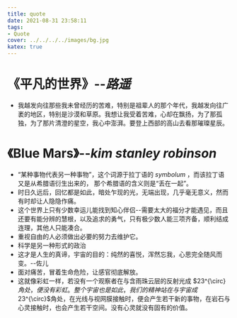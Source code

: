 ```yaml
---
title: quote
date: 2021-08-31 23:58:11
tags:
- Quote
cover: ../../../../images/bg.jpg
katex: true
---
```

# 《平凡的世界》--*路遥*

* 我越发向往那些我未曾经历的苦难，特别是祖辈人的那个年代，我越发向往广袤的地区，特别是沙漠和草原。我想让我受着苦难，心却在飘扬，为了那孤独，为了那片清澄的星空，我心中澎湃。要登上西部的高山去看那璀璨星辰。

# 《Blue Mars》--*kim stanley robinson*

 * “某种事物代表另一种事物”，这个词源于拉丁语的 *symbolum* ，而该拉丁语又是从希腊语衍生出来的， 那个希腊语的含义则是“丢在一起”。
 * 时日久远后，回忆都是如此，暗处乍现的光，无端出现，几乎毫无意义，然而有时却让人隐隐作痛。
 * 这个世界上只有少数幸运儿能找到知心伴侣--需要太大的福分才能遇见，而且还要有能分辨的慧根，以及追求的勇气，只有极少数人能三项齐备，顺利结成连理，其他人只能凑合。
 * 重视自由的人必须做出必要的努力去维护它。
 * 科学是另一种形式的政治
 * 这才是人生的真谛，宇宙的目的：纯然的喜悦，浑然忘我，心思完全随风而变。--佐儿
 * 面对痛苦，冒着生命危险，让感官彻底解放。
 * 这就像彩虹一样，若没有一个观察者在与含雨珠云层的反射光成 $23^{\circ} $角处，便没有彩虹。整个宇宙也是如此，我们的精神站在与宇宙成$23^{\circ}$角处，在光线与视网膜接触时，便会产生若干新的事物，在岩石与心灵接触时，也会产生若干空间。没有心灵就没有固有的价值。

